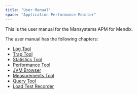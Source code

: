 ```yaml
---
title: "User Manual"
space: "Application Performance Monitor"
---
```

This is the user manual for the Mansystems APM for Mendix.

The user manual has the following chapters:

*   [Log Tool](log-tool)
*   [Trap Tool](trap-tool)
*   [Statistics Tool](statistics-tool)
*   [Performance Tool](performance-tool)
*   [JVM Browser](jvm-browser)
*   [Measurements Tool](measurements-tool)
*   [Query Tool](query-tool)
*   [Load Test Recorder](load-test-recorder)

